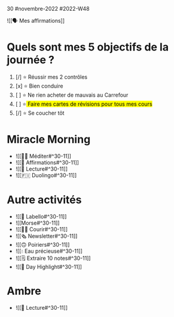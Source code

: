30 #novembre-2022 #2022-W48

![[🗣️ Mes affirmations]]
# Quels sont mes 5 objectifs de la journée ?
1. [/] ⭐ Réussir mes 2 contrôles
2. [x] ⭐ Bien conduire
3. [ ] ⭐ Ne rien acheter de mauvais au Carrefour
4. [ ] ⭐<mark class="hltr-default"> Faire mes cartes de révisions pour tous mes cours</mark>
5. [/] ⭐ Se coucher tôt

# Miracle Morning
- ![[🧘‍♂️ Méditer#^30-11]]
- ![[💬 Affirmations#^30-11]]
- ![[📗 Lecture#^30-11]]
- ![[🇫🇮 Duolingo#^30-11]]
# Autre activités
- ![[💄 Labello#^30-11]]
- ![[Morse#^30-11]]
- ![[🏃‍♂️ Courir#^30-11]]
- ![[🗞️ Newsletter#^30-11]]
- ![[🙃 Poiriers#^30-11]]
- ![[💧 Eau précieuse#^30-11]]
- ![[🗒️ Extraire 10 notes#^30-11]]
- ![[🔆 Day Highlight#^30-11]]
# Ambre
- ![[📖 Lecture#^30-11]]